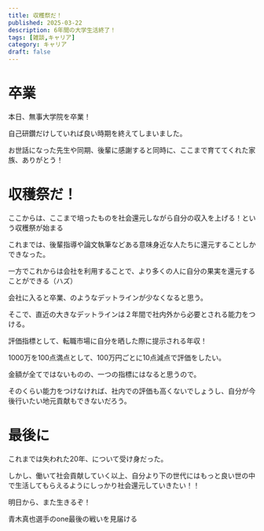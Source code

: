 ```yaml
---
title: 収穫祭だ！ 
published: 2025-03-22
description: 6年間の大学生活終了！
tags: [雑談,キャリア]
category: キャリア
draft: false
---
```


# 卒業
本日、無事大学院を卒業！

自己研鑽だけしていれば良い時期を終えてしまいました。

お世話になった先生や同期、後輩に感謝すると同時に、ここまで育ててくれた家族、ありがとう！

# 収穫祭だ！

ここからは、ここまで培ったものを社会還元しながら自分の収入を上げる！という収穫祭が始まる

これまでは、後輩指導や論文執筆などある意味身近な人たちに還元することしかできなった。

一方でこれからは会社を利用することで、より多くの人に自分の果実を還元することができる（ハズ）

会社に入ると卒業、のようなデットラインが少なくなると思う。

そこで、直近の大きなデットラインは２年間で社内外から必要とされる能力をつける。

評価指標として、転職市場に自分を晒した際に提示される年収！

1000万を100点満点として、100万円ごとに10点減点で評価をしたい。

金額が全てではないものの、一つの指標にはなると思うので。

そのくらい能力をつけなければ、社内での評価も高くないでしょうし、自分が今後行いたい地元貢献もできないだろう。

# 最後に

これまでは失われた20年、について受け身だった。

しかし、働いて社会貢献していく以上、自分より下の世代にはもっと良い世の中で生活してもらえるようにしっかり社会還元していきたい！！

明日から、また生きるぞ！

青木真也選手のone最後の戦いを見届ける